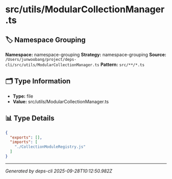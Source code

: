 # src/utils/ModularCollectionManager.ts

## 🏷️ Namespace Grouping

**Namespace:** namespace-grouping
**Strategy:** namespace-grouping
**Source:** `/Users/junwoobang/project/deps-cli/src/utils/ModularCollectionManager.ts`
**Pattern:** `src/**/*.ts`

## 🗂️ Type Information

- **Type:** file
- **Value:** src/utils/ModularCollectionManager.ts

## 📊 Type Details

```json
{
  "exports": [],
  "imports": [
    "./CollectionModuleRegistry.js"
  ]
}
```

---
*Generated by deps-cli 2025-09-28T10:12:50.982Z*
